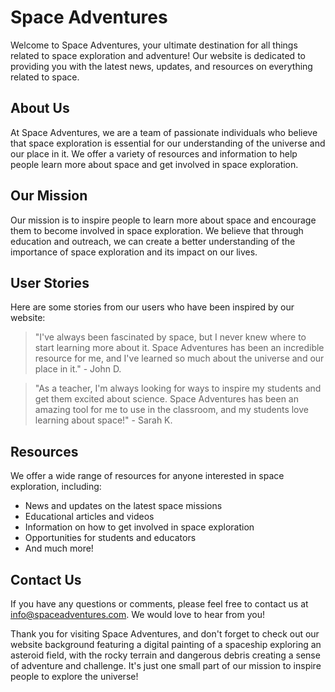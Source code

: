 <!--font:Open Sans-->

# Space Adventures

Welcome to Space Adventures, your ultimate destination for all things related to space exploration and adventure! Our website is dedicated to providing you with the latest news, updates, and resources on everything related to space.

## About Us

At Space Adventures, we are a team of passionate individuals who believe that space exploration is essential for our understanding of the universe and our place in it. We offer a variety of resources and information to help people learn more about space and get involved in space exploration.

## Our Mission

Our mission is to inspire people to learn more about space and encourage them to become involved in space exploration. We believe that through education and outreach, we can create a better understanding of the importance of space exploration and its impact on our lives.

## User Stories

Here are some stories from our users who have been inspired by our website:

> "I've always been fascinated by space, but I never knew where to start learning more about it. Space Adventures has been an incredible resource for me, and I've learned so much about the universe and our place in it." - John D.

> "As a teacher, I'm always looking for ways to inspire my students and get them excited about science. Space Adventures has been an amazing tool for me to use in the classroom, and my students love learning about space!" - Sarah K.

## Resources

We offer a wide range of resources for anyone interested in space exploration, including:

- News and updates on the latest space missions
- Educational articles and videos
- Information on how to get involved in space exploration
- Opportunities for students and educators
- And much more!

## Contact Us

If you have any questions or comments, please feel free to contact us at [info@spaceadventures.com](mailto:info@spaceadventures.com). We would love to hear from you!

Thank you for visiting Space Adventures, and don't forget to check out our website background featuring a digital painting of a spaceship exploring an asteroid field, with the rocky terrain and dangerous debris creating a sense of adventure and challenge. It's just one small part of our mission to inspire people to explore the universe!

<!--

Write me content for website with wallpaper which alt text is:

"A digital painting of a spaceship exploring an asteroid field, with the rocky terrain and dangerous debris creating a sense of adventure and challenge."

The name/title of the page should not be 1:1 copy of the alt text but rather a real content of the website which is using this wallpaper.

- Use markdown format 
- Start with heading
- Heading should be short and concise
- The content should look like a real website 
- The website should not be about the wallpaper, wallpaper is just a related background
- Heading should be contain work "wallpaper" or "background"
- Include real sections like references, contact, user stories, etc. use things relevant to the page purpose.
- Feel free to use structure like headings, bullets, numbering, blockquotes, paragraphs, horizontal lines, etc.
- You can use formatting like bold or _italic_
- You can include UTF-8 emojis
- Links should be only #hash anchors (and you can refer to the document itself)
- Do not include images


---


# Space Adventures Wallpaper

Welcome to Space Adventures, your go-to source for all things related to space exploration and adventure! Our website is dedicated to providing you with the latest news, updates, and resources on everything related to space.

## About Us

At Space Adventures, we are passionate about exploring the vastness of space and discovering new worlds. Our team of experienced astronauts, scientists, and researchers work tirelessly to uncover the mysteries of the universe and bring that knowledge back to Earth.

## Our Mission

Our mission is to inspire people to learn more about space and encourage them to become involved in space exploration. We believe that through education and outreach, we can create a better understanding of the importance of space exploration and its impact on our lives.

## User Stories

Here are some stories from our users who have been inspired by our website:

> "I've always been fascinated by space, but I never knew where to start learning more about it. Space Adventures has been an incredible resource for me, and I've learned so much about the universe and our place in it." - John D.

> "As a teacher, I'm always looking for ways to inspire my students and get them excited about science. Space Adventures has been an amazing tool for me to use in the classroom, and my students love learning about space!" - Sarah K.

## Resources

We offer a wide range of resources for anyone interested in space exploration, including:

- News and updates on the latest space missions
- Educational articles and videos
- Information on how to get involved in space exploration
- Opportunities for students and educators
- And much more!

## Contact Us

If you have any questions or comments, please feel free to contact us at [info@spaceadventures.com](mailto:info@spaceadventures.com). We would love to hear from you!

Thank you for visiting Space Adventures, and don't forget to download our Space Adventures Wallpaper featuring a digital painting of a spaceship exploring an asteroid field, with the rocky terrain and dangerous debris creating a sense of adventure and challenge.


---


Heading should not include word "wallpaper". The website should not be about the wallpaper itself, wallpaper is just a related background, rewrite whole content.


---


# Explore the Universe with Space Adventures

Welcome to Space Adventures, your ultimate destination for all things related to space exploration and adventure! Our website is dedicated to providing you with the latest news, updates, and resources on everything related to space.

## About Us

At Space Adventures, we are a team of passionate individuals who believe that space exploration is essential for our understanding of the universe and our place in it. We offer a variety of resources and information to help people learn more about space and get involved in space exploration.

## Our Mission

Our mission is to inspire people to learn more about space and encourage them to become involved in space exploration. We believe that through education and outreach, we can create a better understanding of the importance of space exploration and its impact on our lives.

## User Stories

Here are some stories from our users who have been inspired by our website:

> "I've always been fascinated by space, but I never knew where to start learning more about it. Space Adventures has been an incredible resource for me, and I've learned so much about the universe and our place in it." - John D.

> "As a teacher, I'm always looking for ways to inspire my students and get them excited about science. Space Adventures has been an amazing tool for me to use in the classroom, and my students love learning about space!" - Sarah K.

## Resources

We offer a wide range of resources for anyone interested in space exploration, including:

- News and updates on the latest space missions
- Educational articles and videos
- Information on how to get involved in space exploration
- Opportunities for students and educators
- And much more!

## Contact Us

If you have any questions or comments, please feel free to contact us at [info@spaceadventures.com](mailto:info@spaceadventures.com). We would love to hear from you!

Thank you for visiting Space Adventures, and don't forget to check out our website background featuring a digital painting of a spaceship exploring an asteroid field, with the rocky terrain and dangerous debris creating a sense of adventure and challenge. It's just one small part of our mission to inspire people to explore the universe!

-->
